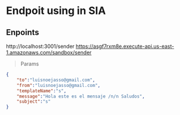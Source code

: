 # Endpoit using in SIA

## Enpoints

http://localhost:3001/sender
https://asgf7rxm8e.execute-api.us-east-1.amazonaws.com/sandbox/sender

>Params

```json
{
	"to":"luisnoejasso@gmail.com",
	"from":"luisnoejasso@gmail.com",
	"templateName":"s",
	"message":"Hola este es el mensaje /n/n Saludos",
	"subject":"s"
}
```
